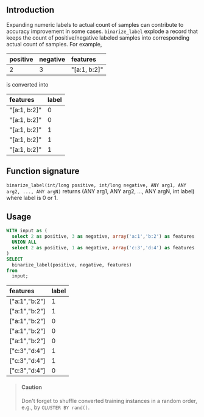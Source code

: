 <!--
  Licensed to the Apache Software Foundation (ASF) under one
  or more contributor license agreements.  See the NOTICE file
  distributed with this work for additional information
  regarding copyright ownership.  The ASF licenses this file
  to you under the Apache License, Version 2.0 (the
  "License"); you may not use this file except in compliance
  with the License.  You may obtain a copy of the License at

    http://www.apache.org/licenses/LICENSE-2.0

  Unless required by applicable law or agreed to in writing,
  software distributed under the License is distributed on an
  "AS IS" BASIS, WITHOUT WARRANTIES OR CONDITIONS OF ANY
  KIND, either express or implied.  See the License for the
  specific language governing permissions and limitations
  under the License.
-->

## Introduction

Expanding numeric labels to actual count of samples can contribute to accuracy improvement in some cases. `binarize_label` explode a record that keeps the count of positive/negative labeled samples into corresponding actual count of samples. For example,

|positive|negative|features|
|:----|:----|:----|
|2|3|"[a:1, b:2]"|

is converted into 

|features|label|
|:----|:----|
|"[a:1, b:2]"|0|
|"[a:1, b:2]"|0|
|"[a:1, b:2]"|1|
|"[a:1, b:2]"|1|
|"[a:1, b:2]"|1|

## Function signature

`binarize_label(int/long positive, int/long negative, ANY arg1, ANY arg2, ..., ANY argN)` 
returns (ANY arg1, ANY arg2, ..., ANY argN, int label) where label is 0 or 1.

## Usage

```sql
WITH input as (
  select 2 as positive, 3 as negative, array('a:1','b:2') as features
  UNION ALL
  select 2 as positive, 1 as negative, array('c:3','d:4') as features
)
SELECT
  binarize_label(positive, negative, features)
from 
  input;
```

|features|label|
|:----|:----|
| ["a:1","b:2"]  | 1 |
| ["a:1","b:2"]  | 1 |
| ["a:1","b:2"]  | 0 |
| ["a:1","b:2"]  | 0 |
| ["a:1","b:2"]  | 0 |
| ["c:3","d:4"]  | 1 |
| ["c:3","d:4"]  | 1 |
| ["c:3","d:4"]  | 0 |


> #### Caution
>
> Don't forget to shuffle converted training instances in a random order, e.g., by `CLUSTER BY rand()`.
